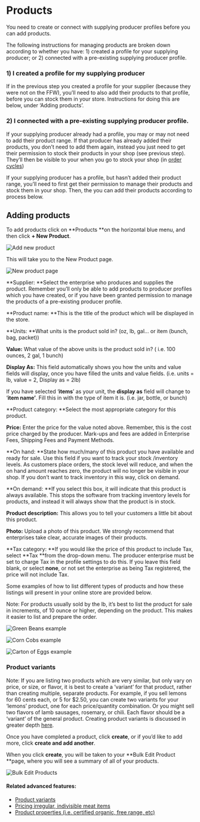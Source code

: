 # Products

You need to create or connect with supplying producer profiles before you can add products.

The following instructions for managing products are broken down according to whether you have: 1\) created a profile for your supplying producer; or 2\) connected with a pre-existing supplying producer profile.

### 1\) I created a profile for my supplying producer

If in the previous step you created a profile for your supplier \(because they were not on the FFW\), you’ll need to also add their products to that profile, before you can stock them in your store. Instructions for doing this are below, under ‘Adding products’.

### 2\) I connected with a pre-existing supplying producer profile.

If your supplying producer already had a profile, you may or may not need to add their product range. If that producer has already added their products, you don’t need to add them again, instead you just need to get their permission to stock their products in your shop \(see previous step\). They’ll then be visible to your when you go to stock your shop \(in [order cycles](/order-cycles.md)\)

If your supplying producer has a profile, but hasn’t added their product range, you’ll need to first get their permission to manage their products and stock them in your shop. Then, the you can add their products according to process below.

## Adding products

To add products click on **Products **on the horizontal blue menu, and then click **+ New Product**.

![](https://openfoodnetwork.org/wp-content/uploads/2015/05/Add-new-product.png "Add new product")

This will take you to the New Product page.

![](https://openfoodnetwork.org/wp-content/uploads/2015/05/New-Product2.png "New product page")

**Supplier: **Select the enterprise who produces and supplies the product. Remember you’ll only be able to add products to producer profiles which you have created, or if you have been granted permission to manage the products of a pre-existing producer profile.

**Product name: **This is the title of the product which will be displayed in the store.

**Units: **What units is the product sold in? \(oz, lb, gal… or item \(bunch, bag, packet\)\)

**Value:** What value of the above units is the product sold in? \( i.e. 100 ounces, 2 gal, 1 bunch\)

**Display As:** This field automatically shows you how the units and value fields will display, once you have filled the units and value fields. \(i.e. units = lb, value = 2, Display as = 2lb\)

If you have selected ‘**items**’ as your unit, the **display as** field will change to ‘**item name’**. Fill this in with the type of item it is. \(i.e. jar, bottle, or bunch\)

**Product category: **Select the most appropriate category for this product.

**Price:** Enter the price for the value noted above. Remember, this is the cost price charged by the producer. Mark-ups and fees are added in Enterprise Fees, Shipping Fees and Payment Methods.

**On hand: **State how much/many of this product you have available and ready for sale. Use this field if you want to track your stock /inventory levels. As customers place orders, the stock level will reduce, and when the on hand amount reaches zero, the product will no longer be visible in your shop. If you don’t want to track inventory in this way, click on demand.

**On demand: **If you select this box, it will indicate that this product is always available. This stops the software from tracking inventory levels for products, and instead it will always show that the product is in stock.

**Product description:** This allows you to tell your customers a little bit about this product.

**Photo:** Upload a photo of this product. We strongly recommend that enterprises take clear, accurate images of their products.

**Tax category: **If you would like the price of this product to include Tax, select **Tax **from the drop-down menu. The producer enterprise must be set to charge Tax in the profile settings to do this. If you leave this field blank, or select **none**, or not set the enterprise as being Tax registered, the price will not include Tax.

Some examples of how to list different types of products and how these listings will present in your online store are provided below.

Note: For products usually sold by the lb, it’s best to list the product for sale in increments, of 10 ounce or higher, depending on the product. This makes it easier to list and prepare the order.

![](https://openfoodnetwork.org/wp-content/uploads/2015/05/Green-Beans1.png "Green Beans example")

![](https://openfoodnetwork.org/wp-content/uploads/2015/05/Corn-Cobs1.png "Corn Cobs example")

![](https://openfoodnetwork.org/wp-content/uploads/2015/05/Carton-of-Eggs1.png "Carton of Eggs example")

### Product variants

Note: If you are listing two products which are very similar, but only vary on price, or size, or flavor, it is best to create a ‘variant’ for that product, rather than creating multiple, separate products. For example, if you sell lemons for 60 cents each, or 5 for $2.50, you can create two variants for your ‘lemons’ product, one for each price/quantity combination. Or you might sell two flavors of lamb sausages, rosemary, or chili. Each flavor should be a ‘variant’ of the general product. Creating product variants is discussed in greater depth [here](/product-variants.md).

Once you have completed a product, click **create**, or if you’d like to add more, click **create and add another**.

When you click **create**,  you will be taken to your **Bulk Edit Product **page, where you will see a summary of all of your products.

![](https://openfoodnetwork.org/wp-content/uploads/2015/05/Bulk-Edit-Products1.png "Bulk Edit Products")

#### Related advanced features:

* [Product variants](/product-variants.md)
* [Pricing irregular, indivisible meat items](/pricing-irregular-indivisible-meat-items.md)
* [Product properties \(i.e. certified organic, free range, etc\)](/product-properties.md)



